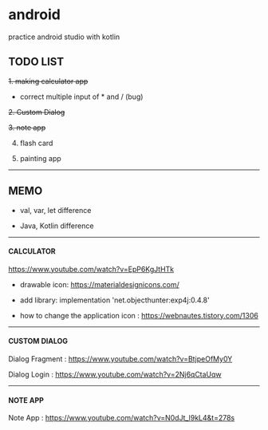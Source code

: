 # android
practice android studio with kotlin

## TODO LIST 
~~1. making calculator app~~

+ correct multiple input of * and / (bug)

~~2. Custom Dialog~~

~~3. note app~~

4. flash card

5. painting app

*************
## MEMO
* val, var, let difference

* Java, Kotlin difference

*************
#### CALCULATOR
<https://www.youtube.com/watch?v=EpP6KgJtHTk>

* drawable icon: <https://materialdesignicons.com/>

* add library: implementation 'net.objecthunter:exp4j:0.4.8'

* how to change the application icon : <https://webnautes.tistory.com/1306>
*************
  
#### CUSTOM DIALOG
Dialog Fragment : <https://www.youtube.com/watch?v=BtjpeOfMy0Y>

Dialog Login : <https://www.youtube.com/watch?v=2Nj6qCtaUqw>

**************

#### NOTE APP
Note App : <https://www.youtube.com/watch?v=N0dJt_l9kL4&t=278s>

